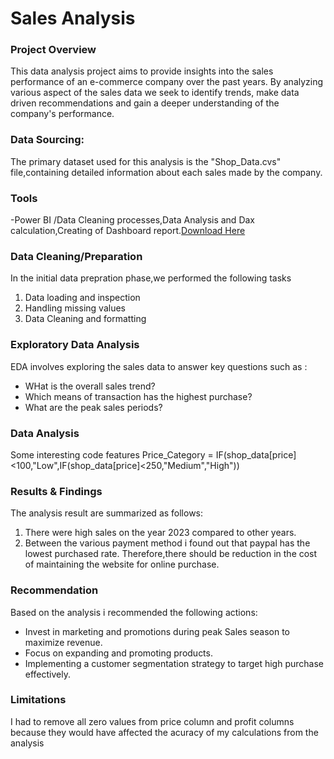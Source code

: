 # Sales Analysis
### Project Overview 
This data analysis project aims to provide insights into the sales performance of an e-commerce company over the past years. By analyzing various aspect of the sales data we 
seek to identify trends, make data driven recommendations and gain a deeper understanding of the company's performance.

### Data Sourcing:
The primary dataset used for this analysis is the "Shop_Data.cvs" file,containing detailed
information about each sales made by the company.

### Tools
-Power BI /Data Cleaning processes,Data Analysis and Dax calculation,Creating of Dashboard report.[Download Here](https://microsoft.com)

### Data Cleaning/Preparation
In the initial data prepration phase,we performed the following tasks
1. Data loading and inspection
2. Handling missing values
3. Data Cleaning and formatting

### Exploratory Data Analysis
EDA involves exploring the sales data to answer key questions such as :
- WHat is the overall sales trend?
- Which means of transaction has the highest purchase?
- What are the peak sales periods?
 ### Data Analysis
 Some interesting code features
 Price_Category = IF(shop_data[price]<100,"Low",IF(shop_data[price]<250,"Medium","High"))

### Results & Findings
The analysis result are summarized as follows:
1. There were high sales on the year 2023 compared to other years.
2. Between the various payment method i found out that paypal has the lowest purchased rate. Therefore,there should be reduction in the cost of maintaining the website for online purchase.

### Recommendation
Based on the analysis i recommended the following actions:
- Invest in marketing and promotions during peak Sales season to maximize revenue.
- Focus on expanding and promoting products.
- Implementing a customer segmentation strategy to target high purchase effectively.

### Limitations
I had to remove all zero values from price column and profit columns because they would have affected the acuracy of my calculations from the analysis
